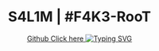 
<h1 href="https://github.com/ABDOUNEsalim" align="center"> S4L1M | #F4K3-RooT </h1>

<p align="center">
  <a href="https://github.com/ABDOUNEsalim">
    Github Click here 
    <img src="https://readme-typing-svg.herokuapp.com?color=%ADFF2F&center=true&vCenter=true&width=1200&lines=Raoufard+F4K3-RooT;Reverse+Engeneering" alt="Typing SVG">
  </a>
</p>
